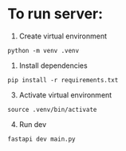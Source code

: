 # To run server: 
1) Create virtual environment 
```
python -m venv .venv
```
1) Install dependencies 
```
pip install -r requirements.txt
```
3) Activate virtual environment 
```
source .venv/bin/activate 
```
4) Run dev 
```
fastapi dev main.py   
```